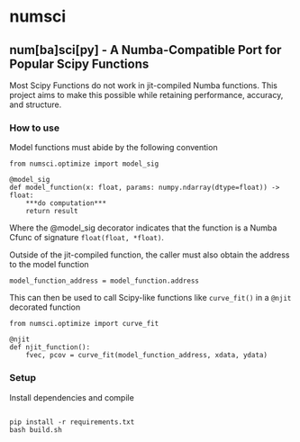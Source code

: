 # numsci

## num[ba]sci[py] - A Numba-Compatible Port for Popular Scipy Functions

Most Scipy Functions do not work in jit-compiled Numba functions. This project aims to make this possible while retaining performance, accuracy, and structure.

### How to use

Model functions must abide by the following convention

```
from numsci.optimize import model_sig

@model_sig
def model_function(x: float, params: numpy.ndarray(dtype=float)) -> float:
    ***do computation***
    return result
```

Where the @model_sig decorator indicates that the function is a Numba Cfunc of signature `float(float, *float)`.

Outside of the jit-compiled function, the caller must also obtain the address to the model function

```
model_function_address = model_function.address
```

This can then be used to call Scipy-like functions like `curve_fit()` in a `@njit` decorated function


```
from numsci.optimize import curve_fit

@njit
def njit_function():
    fvec, pcov = curve_fit(model_function_address, xdata, ydata)
```



### Setup

Install dependencies and compile

```

pip install -r requirements.txt
bash build.sh                                          
```